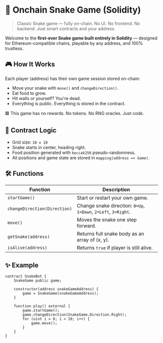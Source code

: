 # 🐍 Onchain Snake Game (Solidity)

> Classic Snake game — fully on-chain. No UI. No frontend. No backend. Just smart contracts and your address.

Welcome to the **first-ever Snake game built entirely in Solidity** — designed for Ethereum-compatible chains, playable by any address, and 100% trustless.

## 🎮 How It Works

Each player (address) has their own game session stored on-chain:

- Move your snake with `move()` and `changeDirection()`.
- Eat food to grow.
- Hit walls or yourself? You're dead.
- Everything is public. Everything is stored in the contract. 

🟩 This game has no rewards. No tokens. No RNG oracles. Just code. 

## 🧠 Contract Logic

- Grid size: `10 x 10` 
- Snake starts in center, heading right.
- Food position generated with `keccak256` pseudo-randomness.
- All positions and game state are stored in `mapping(address => Game)`.

## 🛠 Functions

| Function | Description |
|---------|-------------|
| `startGame()` | Start or restart your own game. |
| `changeDirection(Direction)` | Change snake direction: `0=Up`, `1=Down`, `2=Left`, `3=Right`. |
| `move()` | Moves the snake one step forward. |
| `getSnake(address)` | Returns full snake body as an array of (x, y). |
| `isAlive(address)` | Returns `true` if player is still alive. |

## ✨ Example

```solidity
contract SnakeBot {
    SnakeGame public game;

    constructor(address snakeGameAddress) {
        game = SnakeGame(snakeGameAddress);
    }

    function play() external {
        game.startGame();
        game.changeDirection(SnakeGame.Direction.Right);
        for (uint i = 0; i < 10; i++) {
            game.move();
        }
    }
}
